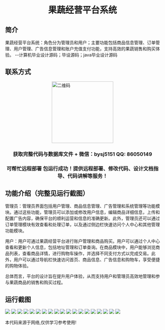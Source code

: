 <p><h1 align="center">果蔬经营平台系统</h1></p>

## 简介
果蔬经营平台系统：角色分为管理员和用户；主要功能包括商品信息管理、订单管理、用户管理、广告信息管理和账户充值支付功能，支持高效的果蔬销售和购买体验。    --计算机毕业设计源码；毕设源码；java毕业设计源码


## 联系方式
<img src="https://bs-1329754181.cos.ap-shanghai.myqcloud.com/wx.jpg" alt="二维码" style="display: block; margin: 0 auto;" width="200px">
<p><h3 align="center">获取完整代码与数据库文件 + 微信：bysj5151 QQ: 86050149</h3></p>
<p><h3 align="center">可帮忙远程部署 包运行成功！提供远程部署、修改代码、设计文档指导、代码讲解等服务！</h3></p>

## 功能介绍（完整见运行截图）
管理员：管理员界面包括用户管理、商品信息管理、广告管理和系统管理等功能模块。通过这些功能，管理员可以添加或修改用户信息，编辑商品详细信息，上传和配置广告内容，确保平台的顺利运营和信息的准确更新。此外，管理员还可以通过订单管理模块有效查看和处理订单，以及通过侧边栏快速访问个人中心和其他管理功能模块。

用户：用户可通过果蔬经营平台进行账户管理和商品购买。用户可以通过个人中心查看和更新个人信息，包括地址管理和订单查询。在商品模块中，用户能够浏览商品列表，查看商品详情，进行购物车操作，并选择不同支付方式以完成交易。此外，用户可以通过导航栏快速访问首页、商品信息、广告信息和购物车，享受便捷的购物体验。

总体而言，平台的设计旨在提升用户体验，从而支持用户和管理员高效地管理和参与果蔬商品的销售和购买过程。


## 运行截图
![](https://bs-1329754181.cos.ap-shanghai.myqcloud.com/ssm/FruitVegetableManagementPlatform/img/001.jpg)
![](https://bs-1329754181.cos.ap-shanghai.myqcloud.com/ssm/FruitVegetableManagementPlatform/img/002.jpg)
![](https://bs-1329754181.cos.ap-shanghai.myqcloud.com/ssm/FruitVegetableManagementPlatform/img/003.jpg)
![](https://bs-1329754181.cos.ap-shanghai.myqcloud.com/ssm/FruitVegetableManagementPlatform/img/004.jpg)
![](https://bs-1329754181.cos.ap-shanghai.myqcloud.com/ssm/FruitVegetableManagementPlatform/img/005.jpg)
![](https://bs-1329754181.cos.ap-shanghai.myqcloud.com/ssm/FruitVegetableManagementPlatform/img/006.jpg)
![](https://bs-1329754181.cos.ap-shanghai.myqcloud.com/ssm/FruitVegetableManagementPlatform/img/007.jpg)
![](https://bs-1329754181.cos.ap-shanghai.myqcloud.com/ssm/FruitVegetableManagementPlatform/img/008.jpg)
![](https://bs-1329754181.cos.ap-shanghai.myqcloud.com/ssm/FruitVegetableManagementPlatform/img/009.jpg)
![](https://bs-1329754181.cos.ap-shanghai.myqcloud.com/ssm/FruitVegetableManagementPlatform/img/010.jpg)
![](https://bs-1329754181.cos.ap-shanghai.myqcloud.com/ssm/FruitVegetableManagementPlatform/img/011.jpg)
![](https://bs-1329754181.cos.ap-shanghai.myqcloud.com/ssm/FruitVegetableManagementPlatform/img/012.jpg)
![](https://bs-1329754181.cos.ap-shanghai.myqcloud.com/ssm/FruitVegetableManagementPlatform/img/013.jpg)
![](https://bs-1329754181.cos.ap-shanghai.myqcloud.com/ssm/FruitVegetableManagementPlatform/img/014.jpg)
![](https://bs-1329754181.cos.ap-shanghai.myqcloud.com/ssm/FruitVegetableManagementPlatform/img/015.jpg)
![](https://bs-1329754181.cos.ap-shanghai.myqcloud.com/ssm/FruitVegetableManagementPlatform/img/016.jpg)
![](https://bs-1329754181.cos.ap-shanghai.myqcloud.com/ssm/FruitVegetableManagementPlatform/img/017.jpg)
![](https://bs-1329754181.cos.ap-shanghai.myqcloud.com/ssm/FruitVegetableManagementPlatform/img/018.jpg)
![](https://bs-1329754181.cos.ap-shanghai.myqcloud.com/ssm/FruitVegetableManagementPlatform/img/019.jpg)

<p>本代码来源于网络,仅供学习参考使用!</p>
